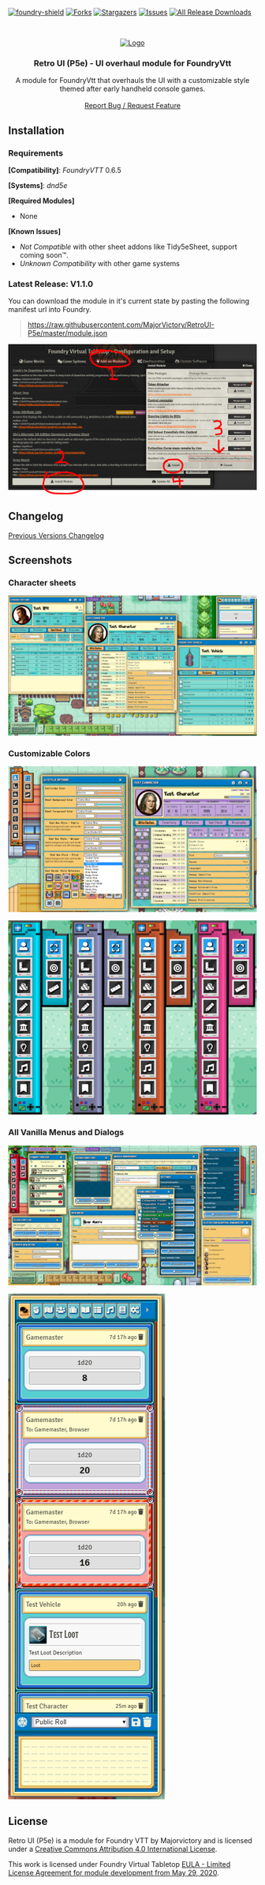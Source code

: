 [![foundry-shield]][foundry-url]
[![Forks][forks-shield]][forks-url]
[![Stargazers][stars-shield]][stars-url]
[![Issues][issues-shield]][issues-url]
[![All Release Downloads](https://img.shields.io/github/downloads/MajorVictory/RetroUI-P5e/total.svg)]()

<br />
<p align="center">
  <a href="https://github.com/MajorVictory/RetroUI-P5e">
    <img src="readme/P5e-Logo-512x512.png" alt="Logo" width="128" height="128">
  </a>

  <h3 align="center">Retro UI (P5e) - UI overhaul module for FoundryVtt</h3>

  <p align="center">
    A module for FoundryVtt that overhauls the UI with a customizable style themed after early handheld console games.
    <br />
    <br />
    <a href="https://github.com/MajorVictory/RetroUI-P5e/issues">Report Bug / Request Feature</a>
  </p>
</p>

## Installation

### Requirements

**[Compatibility]**: *FoundryVTT* 0.6.5  

**[Systems]**: *dnd5e*

**[Required Modules]**
 * None

**[Known Issues]**
 * *Not Compatible* with other sheet addons like Tidy5eSheet, support coming soon™.
 * *Unknown Compatibility* with other game systems

### Latest Release: V1.1.0

You can download the module in it's current state by pasting the following manifest url into Foundry.

> https://raw.githubusercontent.com/MajorVictory/RetroUI-P5e/master/module.json

![](readme/Install-7-31-2020.png)

## Changelog

[Previous Versions Changelog](CHANGELOG.md)

## Screenshots 

### Character sheets

![](readme/Sheets-9-4-2020.png)

### Customizable Colors

![](readme/Customize-9-4-2020.png)

![](readme/Controldex-9-3-2020.png)

### All Vanilla Menus and Dialogs 

![](readme/Overview-9-4-2020.png)

![](readme/Chat-9-4-2020.png)

## License

Retro UI (P5e) is a module for Foundry VTT by Majorvictory and is licensed under a [Creative Commons Attribution 4.0 International License](http://creativecommons.org/licenses/by/4.0/).

This work is licensed under Foundry Virtual Tabletop [EULA - Limited License Agreement for module development from May 29, 2020](https://foundryvtt.com/article/license/).

[foundry-shield]: https://img.shields.io/badge/Foundry-v0.6.5-informational
[foundry-url]: https://foundryvtt.com/
[forks-shield]: https://img.shields.io/github/forks/MajorVictory/RetroUI-P5e.svg?style=flat-square
[forks-url]: https://github.com/MajorVictory/RetroUI-P5e/network/members
[stars-shield]: https://img.shields.io/github/stars/MajorVictory/RetroUI-P5e.svg?style=flat-square
[stars-url]: https://github.com/MajorVictory/RetroUI-P5e/stargazers
[issues-shield]: https://img.shields.io/github/issues/MajorVictory/RetroUI-P5e.svg?style=flat-square
[issues-url]: https://github.com/MajorVictory/RetroUI-P5e/issues